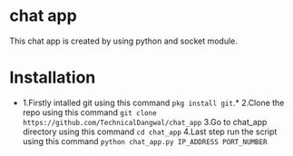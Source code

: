 # chat app
This chat app is created by using python and socket module.

# Installation
* 1.Firstly intalled git using this command `pkg install git`.*
 2.Clone the repo using this command `git clone https://github.com/TechnicalDangwal/chat_app`
 3.Go to chat_app directory using this command `cd chat_app`
 4.Last step run the script using this command `python chat_app.py IP_ADDRESS PORT_NUMBER`
